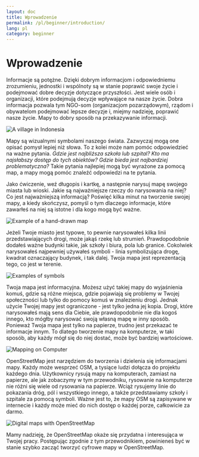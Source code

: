 ```yaml
---
layout: doc
title: Wprowadzenie
permalink: /pl/beginner/introduction/
lang: pl
category: beginner
---
```


Wprowadzenie
============


Informacje są potężne. Dzięki dobrym informacjom i odpowiedniemu zrozumieniu, jednostki i wspólnoty są w stanie poprawić swoje życie i podejmować dobre decyzje dotyczące przyszłości. Jest wiele osób i organizacji, które podejmują decyzje wpływające na nasze życie. Dobra informacja pozwala tym NGO-som (organizacjom pozarządowym), rządom i obywatelom podejmować lepsze decyzje i, miejmy nadzieję, poprawić nasze życie. Mapy to dobry sposób na przekazywanie informacji. 

![A village in Indonesia][]

Mapy są wizualnymi symbolami naszego świata. Zazwyczaj mogą one opisać pomysł lepiej niż słowa. To z kolei może nam pomóc odpowiedzieć na ważne pytania. *Gdzie jest najbliższa szkoła lub szpital? Kto ma najsłabszy dostęp do tych obiektów? Gdzie bieda jest najbardziej problematyczna?* Takie pytania najlepiej mogą być wyrażone za pomocą map, a mapy mogą pomóc znaleźć odpowiedzi na te pytania. 

Jako ćwiczenie, weź długopis i kartkę, a następnie narysuj mapę swojego miasta lub wioski. Jakie są najważniejsze rzeczy do narysowania na niej? Co jest najważniejszą informacją? Poświęć kilka minut na tworzenie swojej mapy, a kiedy skończysz, pomyśl o tym dlaczego informacje, które zawarłeś na niej są istotne i dla kogo mogą być ważne.

![Example of a hand-drawn map][]

Jeżeli Twoje miasto jest typowe, to pewnie narysowałeś kilka linii przedstawiających drogi, może jakąś rzekę lub strumień. Prawdopodobnie dodałeś ważne budynki takie, jak szkoły i biura, pola lub granice. Cokolwiek narysowałeś najpewniej używałeś symboli - linia symbolizująca drogę, kwadrat oznaczający budynek, i tak dalej. Twoja mapa jest reprezentacją tego, co jest w terenie.

![Examples of symbols][]

Twoja mapa jest informacyjna. Możesz użyć takiej mapy do wyjaśnienia komuś, gdzie są różne miejsca, gdzie pojawiają się problemy w Twojej społeczności lub tylko do pomocy komuś w znalezieniu drogi. Jednak użycie Twojej mapy jest ograniczone - jest tylko jedna jej kopia. Drogi, które narysowałeś mają sens dla Ciebie, ale prawdopodobnie nie dla kogoś innego, kto mógłby narysować swoją własną mapę w inny sposób. Ponieważ Twoja mapa jest tylko na papierze, trudno jest przekazać te informacje innym. To dlatego tworzenie mapy na komputerze, w taki sposób, aby każdy mógł się do niej dostać, może być bardziej wartościowe. 

![Mapping on Computer][]

OpenStreetMap jest narzędziem do tworzenia i dzielenia się informacjami mapy. Każdy może wesprzeć OSM, a tysiące ludzi dołącza do projektu każdego dnia. Użytkownicy rysują mapy na komputerach, zamiast na papierze, ale jak zobaczymy w tym przewodniku, rysowanie na komputerze nie różni się wiele od rysowania na papierze. Wciąż rysujemy linie do pokazania dróg, pól i wszystkiego innego, a także przedstawiamy szkoły i szpitale za pomocą symboli. Ważne jest to, że mapy OSM są zapisywane w internecie i każdy może mieć do nich dostęp o każdej porze, całkowicie za darmo.

![Digital maps with OpenStreetMap][]

Mamy nadzieję, że OpenStreetMap okaże się przydatna i interesująca w Twojej pracy. Postępując zgodnie z tym przewodnikiem, powinieneś być w stanie szybko zacząć tworzyć cyfrowe mapy w OpenStreetMap.


[A village in Indonesia]: /images/beginner/village-in-indonesia.png
[Example of a hand-drawn map]: /images/beginner/hand-drawn-map.png
[Examples of symbols]: /images/beginner/examples-of-symbols.png
[Mapping on Computer]: /images/beginner/mapping-on-computer.png
[Digital maps with OpenStreetMap]: /images/beginner/digital-maps-with-osm.png